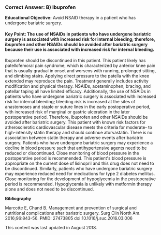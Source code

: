 
### Correct Answer: B) Ibuprofen 

**Educational Objective:** Avoid NSAID therapy in a patient who has undergone bariatric surgery.

#### **Key Point:** The use of NSAIDs in patients who have undergone bariatric surgery is associated with increased risk for internal bleeding; therefore, ibuprofen and other NSAIDs should be avoided after bariatric surgery because their use is associated with increased risk for internal bleeding.

Ibuprofen should be discontinued in this patient. This patient likely has patellofemoral pain syndrome, which is characterized by anterior knee pain that is usually gradual in onset and worsens with running, prolonged sitting, and climbing stairs. Applying direct pressure to the patella with the knee extended may reproduce the pain. Treatment generally includes activity modification and physical therapy. NSAIDs, acetaminophen, bracing, and patellar taping all have limited efficacy. Additionally, the use of NSAIDs in patients who have undergone bariatric surgery is associated with increased risk for internal bleeding; bleeding risk is increased at the sites of anastomoses and staple or suture lines in the early postoperative period, with increased risk of marginal or gastric ulceration in the later postoperative period. Therefore, ibuprofen and other NSAIDs should be avoided after bariatric surgery.
This patient with known risk factors for atherosclerotic cardiovascular disease meets the criteria for moderate- to high-intensity statin therapy and should continue atorvastatin. There is no association between statin therapy and adverse events after bariatric surgery.
Patients who have undergone bariatric surgery may experience a decline in blood pressure such that antihypertensive agents need to be reduced or discontinued. Close monitoring of blood pressure in the postoperative period is recommended. This patient's blood pressure is appropriate on the current dose of lisinopril and this drug does not need to be discontinued.
Similarly, patients who have undergone bariatric surgery may experience reduced need for medications for type 2 diabetes mellitus. Close monitoring for the development of hypoglycemia in the postoperative period is recommended. Hypoglycemia is unlikely with metformin therapy alone and does not need to be discontinued.

**Bibliography**

Marcotte E, Chand B. Management and prevention of surgical and nutritional complications after bariatric surgery. Surg Clin North Am. 2016;96:843-56. PMID: 27473805 doi:10.1016/j.suc.2016.03.006

This content was last updated in August 2018.
